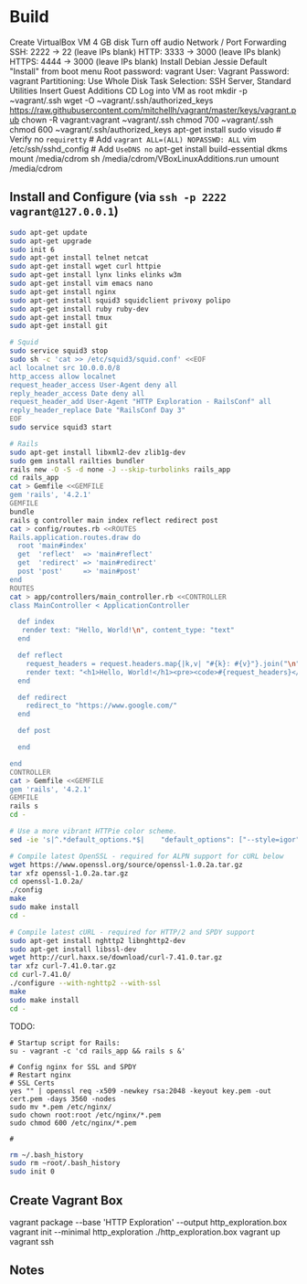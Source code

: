 Build
=====

Create VirtualBox VM
  4 GB disk
  Turn off audio
  Network / Port Forwarding
    SSH: 2222 -> 22 (leave IPs blank)
    HTTP: 3333 -> 3000 (leave IPs blank)
    HTTPS: 4444 -> 3000 (leave IPs blank)
Install Debian Jessie
  Default "Install" from boot menu
  Root password: vagrant
  User: Vagrant
  Password: vagrant
  Partitioning: Use Whole Disk
  Task Selection: SSH Server, Standard Utilities
Insert Guest Additions CD
Log into VM as root
  mkdir -p ~vagrant/.ssh
  wget -O ~vagrant/.ssh/authorized_keys https://raw.githubusercontent.com/mitchellh/vagrant/master/keys/vagrant.pub
  chown -R vagrant:vagrant ~vagrant/.ssh
  chmod 700 ~vagrant/.ssh
  chmod 600 ~vagrant/.ssh/authorized_keys
  apt-get install sudo
  visudo
    # Verify no `requiretty`
    # Add `vagrant ALL=(ALL) NOPASSWD: ALL`
  vim /etc/ssh/sshd_config
    # Add `UseDNS no`
  apt-get install build-essential dkms
  mount /media/cdrom
  sh /media/cdrom/VBoxLinuxAdditions.run
  umount /media/cdrom


Install and Configure (via `ssh -p 2222 vagrant@127.0.0.1`)
---------------------

~~~ bash
sudo apt-get update
sudo apt-get upgrade
sudo init 6
sudo apt-get install telnet netcat
sudo apt-get install wget curl httpie
sudo apt-get install lynx links elinks w3m
sudo apt-get install vim emacs nano
sudo apt-get install nginx
sudo apt-get install squid3 squidclient privoxy polipo
sudo apt-get install ruby ruby-dev
sudo apt-get install tmux
sudo apt-get install git

# Squid
sudo service squid3 stop
sudo sh -c 'cat >> /etc/squid3/squid.conf' <<EOF
acl localnet src 10.0.0.0/8
http_access allow localnet
request_header_access User-Agent deny all
reply_header_access Date deny all
request_header_add User-Agent "HTTP Exploration - RailsConf" all
reply_header_replace Date "RailsConf Day 3"
EOF
sudo service squid3 start

# Rails
sudo apt-get install libxml2-dev zlib1g-dev
sudo gem install railties bundler
rails new -O -S -d none -J --skip-turbolinks rails_app
cd rails_app
cat > Gemfile <<GEMFILE
gem 'rails', '4.2.1'
GEMFILE
bundle
rails g controller main index reflect redirect post
cat > config/routes.rb <<ROUTES
Rails.application.routes.draw do
  root 'main#index'
  get  'reflect'  => 'main#reflect'
  get  'redirect' => 'main#redirect'
  post 'post'     => 'main#post'
end
ROUTES
cat > app/controllers/main_controller.rb <<CONTROLLER
class MainController < ApplicationController

  def index
   render text: "Hello, World!\n", content_type: "text"
  end

  def reflect
    request_headers = request.headers.map{|k,v| "#{k}: #{v}"}.join("\n")
    render text: "<h1>Hello, World!</h1><pre><code>#{request_headers}</code></pre>\n".html_safe
  end

  def redirect
    redirect_to "https://www.google.com/"
  end

  def post

  end

end
CONTROLLER
cat > Gemfile <<GEMFILE
gem 'rails', '4.2.1'
GEMFILE
rails s
cd -

# Use a more vibrant HTTPie color scheme.
sed -ie 's|^.*default_options.*$|    "default_options": ["--style=igor"],|' ~/.httpie/config.json

# Compile latest OpenSSL - required for ALPN support for cURL below
wget https://www.openssl.org/source/openssl-1.0.2a.tar.gz
tar xfz openssl-1.0.2a.tar.gz
cd openssl-1.0.2a/
./config
make
sudo make install
cd -

# Compile latest cURL - required for HTTP/2 and SPDY support
sudo apt-get install nghttp2 libnghttp2-dev
sudo apt-get install libssl-dev
wget http://curl.haxx.se/download/curl-7.41.0.tar.gz
tar xfz curl-7.41.0.tar.gz
cd curl-7.41.0/
./configure --with-nghttp2 --with-ssl
make
sudo make install
cd -

~~~


TODO:

~~~
# Startup script for Rails:
su - vagrant -c 'cd rails_app && rails s &'

# Config nginx for SSL and SPDY
# Restart nginx
# SSL Certs
yes "" | openssl req -x509 -newkey rsa:2048 -keyout key.pem -out cert.pem -days 3560 -nodes
sudo mv *.pem /etc/nginx/
sudo chown root:root /etc/nginx/*.pem
sudo chmod 600 /etc/nginx/*.pem

#

~~~

~~~ bash
rm ~/.bash_history
sudo rm ~root/.bash_history
sudo init 0
~~~



Create Vagrant Box
------------------

vagrant package --base 'HTTP Exploration' --output http_exploration.box
vagrant init --minimal http_exploration ./http_exploration.box
vagrant up
vagrant ssh



Notes
-----


